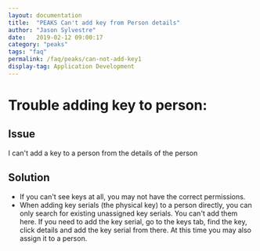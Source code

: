 ```yaml
---
layout: documentation
title:  "PEAKS Can't add key from Person details"
author: "Jason Sylvestre"
date:   2019-02-12 09:00:17
category: "peaks"
tags: "faq"
permalink: /faq/peaks/can-not-add-key1
display-tag: Application Development
---
```


# Trouble adding key to person:

## Issue
I can't add a key to a person from the details of the person

## Solution
* If you can't see keys at all, you may not have the correct permissions.
* When adding key serials (the physical key) to a person directly, you can only search for existing unassigned key serials. You can't add them here. If you need to add the key serial, go to the keys tab, find the key, click details and add the key serial from there. At this time you may also assign it to a person.
